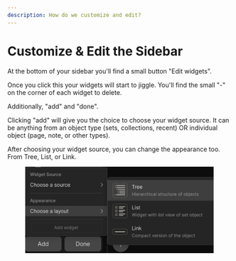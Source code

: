 ```yaml
---
description: How do we customize and edit?
---
```


# Customize & Edit the Sidebar

At the bottom of your sidebar you'll find a small button "Edit widgets".

Once you click this your widgets will start to jiggle. You'll find the small "-" on the corner of each widget to delete.&#x20;

Additionally, "add" and "done".

Clicking "add" will give you the choice to choose your widget source. It can be anything from an object type (sets, collections, recent) OR individual object (page, note, or other types).

After choosing your widget source, you can change the appearance too. From Tree, List, or Link.

<figure><img src="../../../.gitbook/assets/image (36).png" alt=""><figcaption></figcaption></figure>
